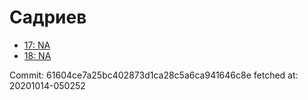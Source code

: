# Садриев
- [17: NA](17.md)
- [18: NA](18.md)

Commit: 61604ce7a25bc402873d1ca28c5a6ca941646c8e
 fetched at: 20201014-050252
